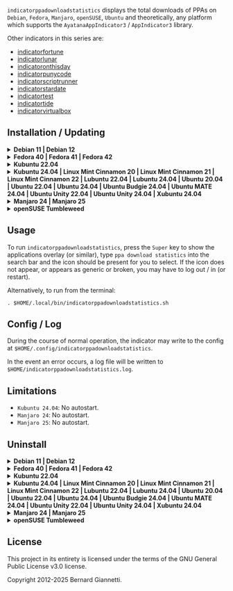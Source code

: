 `indicatorppadownloadstatistics` displays the total downloads of PPAs on `Debian`, `Fedora`, `Manjaro`, `openSUSE`, `Ubuntu` and theoretically, any platform which supports the `AyatanaAppIndicator3` / `AppIndicator3` library.

Other indicators in this series are:
- [indicatorfortune](https://github.com/iconindicators/appindicators/blob/main/indicatorfortune/src/indicatorfortune/README.md)
- [indicatorlunar](https://github.com/iconindicators/appindicators/blob/main/indicatorlunar/src/indicatorlunar/README.md)
- [indicatoronthisday](https://github.com/iconindicators/appindicators/blob/main/indicatoronthisday/src/indicatoronthisday/README.md)
- [indicatorpunycode](https://github.com/iconindicators/appindicators/blob/main/indicatorpunycode/src/indicatorpunycode/README.md)
- [indicatorscriptrunner](https://github.com/iconindicators/appindicators/blob/main/indicatorscriptrunner/src/indicatorscriptrunner/README.md)
- [indicatorstardate](https://github.com/iconindicators/appindicators/blob/main/indicatorstardate/src/indicatorstardate/README.md)
- [indicatortest](https://github.com/iconindicators/appindicators/blob/main/indicatortest/src/indicatortest/README.md)
- [indicatortide](https://github.com/iconindicators/appindicators/blob/main/indicatortide/src/indicatortide/README.md)
- [indicatorvirtualbox](https://github.com/iconindicators/appindicators/blob/main/indicatorvirtualbox/src/indicatorvirtualbox/README.md)


Installation / Updating
-----------------------

<details><summary><b>Debian 11 | Debian 12</b></summary>

1. Install operating system packages:

    ```
    sudo apt-get -y install gir1.2-ayatanaappindicator3-0.1 gnome-shell-extension-appindicator libcairo2-dev libgirepository1.0-dev python3-pip python3-venv
    ```

2. Create a `Python3` virtual environment at `$HOME/.local/venv_indicators` and install `indicatorppadownloadstatistics`, including icons, .desktop and run  script:
    ```
    indicator=indicatorppadownloadstatistics && \
    venv=$HOME/.local/venv_indicators && \
    if [ ! -d ${venv} ]; then python3 -m venv ${venv}; fi && \
    . ${venv}/bin/activate && \
    python3 -m pip install --upgrade PyGObject\<=3.50.0 ${indicator} && \
    deactivate && \
    . $(ls -d ${venv}/lib/python3.* | head -1)/site-packages/${indicator}/platform/linux/install.sh
    ```
3. For the `appindicator` extension to take effect, log out / in (or restart) and in a terminal run:
    ```
    gnome-extensions enable ubuntu-appindicators@ubuntu.com
    ```

</details>

<details><summary><b>Fedora 40 | Fedora 41 | Fedora 42</b></summary>

1. Install operating system packages:

    ```
    sudo dnf -y install cairo-gobject-devel gcc gobject-introspection-devel libappindicator-gtk3 python3-devel python3-pip
    ```

2. Create a `Python3` virtual environment at `$HOME/.local/venv_indicators` and install `indicatorppadownloadstatistics`, including icons, .desktop and run  script:
    ```
    indicator=indicatorppadownloadstatistics && \
    venv=$HOME/.local/venv_indicators && \
    if [ ! -d ${venv} ]; then python3 -m venv ${venv}; fi && \
    . ${venv}/bin/activate && \
    python3 -m pip install --upgrade PyGObject ${indicator} && \
    deactivate && \
    . $(ls -d ${venv}/lib/python3.* | head -1)/site-packages/${indicator}/platform/linux/install.sh
    ```
3. Install the `GNOME Shell` `AppIndicator and KStatusNotifierItem Support` [extension](https://extensions.gnome.org/extension/615/appindicator-support).

</details>

<details><summary><b>Kubuntu 22.04</b></summary>

1. Install operating system packages:

    ```
    sudo apt-get -y install gir1.2-ayatanaappindicator3-0.1 libcairo2-dev libgirepository1.0-dev python3-pip python3-venv
    ```

2. Create a `Python3` virtual environment at `$HOME/.local/venv_indicators` and install `indicatorppadownloadstatistics`, including icons, .desktop and run  script:
    ```
    indicator=indicatorppadownloadstatistics && \
    venv=$HOME/.local/venv_indicators && \
    if [ ! -d ${venv} ]; then python3 -m venv ${venv}; fi && \
    . ${venv}/bin/activate && \
    python3 -m pip install --upgrade PyGObject\<=3.50.0 ${indicator} && \
    deactivate && \
    . $(ls -d ${venv}/lib/python3.* | head -1)/site-packages/${indicator}/platform/linux/install.sh
    ```
3. Install the `GNOME Shell` `AppIndicator and KStatusNotifierItem Support` [extension](https://extensions.gnome.org/extension/615/appindicator-support).

</details>

<details><summary><b>Kubuntu 24.04 | Linux Mint Cinnamon 20 | Linux Mint Cinnamon 21 | Linux Mint Cinnamon 22 | Lubuntu 22.04 | Lubuntu 24.04 | Ubuntu 20.04 | Ubuntu 22.04 | Ubuntu 24.04 | Ubuntu Budgie 24.04 | Ubuntu MATE 24.04 | Ubuntu Unity 22.04 | Ubuntu Unity 24.04 | Xubuntu 24.04</b></summary>

1. Install operating system packages:

    ```
    sudo apt-get -y install gir1.2-ayatanaappindicator3-0.1 libcairo2-dev libgirepository1.0-dev python3-pip python3-venv
    ```

2. Create a `Python3` virtual environment at `$HOME/.local/venv_indicators` and install `indicatorppadownloadstatistics`, including icons, .desktop and run  script:
    ```
    indicator=indicatorppadownloadstatistics && \
    venv=$HOME/.local/venv_indicators && \
    if [ ! -d ${venv} ]; then python3 -m venv ${venv}; fi && \
    . ${venv}/bin/activate && \
    python3 -m pip install --upgrade PyGObject\<=3.50.0 ${indicator} && \
    deactivate && \
    . $(ls -d ${venv}/lib/python3.* | head -1)/site-packages/${indicator}/platform/linux/install.sh
    ```
</details>

<details><summary><b>Manjaro 24 | Manjaro 25</b></summary>

1. Install operating system packages:

    ```
    sudo pacman -S --noconfirm cairo gcc libayatana-appindicator pkgconf
    ```

2. Create a `Python3` virtual environment at `$HOME/.local/venv_indicators` and install `indicatorppadownloadstatistics`, including icons, .desktop and run  script:
    ```
    indicator=indicatorppadownloadstatistics && \
    venv=$HOME/.local/venv_indicators && \
    if [ ! -d ${venv} ]; then python3 -m venv ${venv}; fi && \
    . ${venv}/bin/activate && \
    python3 -m pip install --upgrade PyGObject ${indicator} && \
    deactivate && \
    . $(ls -d ${venv}/lib/python3.* | head -1)/site-packages/${indicator}/platform/linux/install.sh
    ```
</details>

<details><summary><b>openSUSE Tumbleweed</b></summary>

1. Install operating system packages:

    ```
    sudo zypper install -y cairo-devel gcc gobject-introspection-devel python3-devel typelib-1_0-AyatanaAppIndicator3-0_1
    ```

2. Create a `Python3` virtual environment at `$HOME/.local/venv_indicators` and install `indicatorppadownloadstatistics`, including icons, .desktop and run  script:
    ```
    indicator=indicatorppadownloadstatistics && \
    venv=$HOME/.local/venv_indicators && \
    if [ ! -d ${venv} ]; then python3 -m venv ${venv}; fi && \
    . ${venv}/bin/activate && \
    python3 -m pip install --upgrade PyGObject ${indicator} && \
    deactivate && \
    . $(ls -d ${venv}/lib/python3.* | head -1)/site-packages/${indicator}/platform/linux/install.sh
    ```
3. Install the `GNOME Shell` `AppIndicator and KStatusNotifierItem Support` [extension](https://extensions.gnome.org/extension/615/appindicator-support).

</details>


Usage
-----

To run `indicatorppadownloadstatistics`, press the `Super` key to show the applications overlay (or similar), type `ppa download statistics` into the search bar and the icon should be present for you to select.  If the icon does not appear, or appears as generic or broken, you may have to log out / in (or restart).

Alternatively, to run from the terminal:

```. $HOME/.local/bin/indicatorppadownloadstatistics.sh```


Config / Log
------------

During the course of normal operation, the indicator may write to the config at `$HOME/.config/indicatorppadownloadstatistics`.

In the event an error occurs, a log file will be written to `$HOME/indicatorppadownloadstatistics.log`.


Limitations
-----------

- `Kubuntu 24.04`: No autostart.
- `Manjaro 24`: No autostart.
- `Manjaro 25`: No autostart.


Uninstall
---------

<details><summary><b>Debian 11 | Debian 12</b></summary>

1. Uninstall operating system packages:

    ```
    sudo apt-get -y remove gir1.2-ayatanaappindicator3-0.1 gnome-shell-extension-appindicator libcairo2-dev libgirepository1.0-dev python3-pip python3-venv
    ```

2. Uninstall the indicator from the `Python3` virtual environment, including icons, .desktop and run script:
    ```
    indicator=indicatorppadownloadstatistics && \
    venv=$HOME/.local/venv_indicators && \
    $(ls -d ${venv}/lib/python3.* | head -1)/site-packages/${indicator}/platform/linux/uninstall.sh && \
    . ${venv}/bin/activate && \
    python3 -m pip uninstall --yes ${indicator} && \
    count=$(python3 -m pip --disable-pip-version-check list | grep -o "indicator" | wc -l) && \
    deactivate && \
    if [ "$count" -eq "0" ]; then rm -f -r ${venv}; fi 
    ```

    The configuration directory `$HOME/.config/indicatorppadownloadstatistics` will not be deleted.

    The cache directory `$HOME/.cache/indicatorppadownloadstatistics` will be deleted.

    If no other indicators remain installed, the virtual environment will be deleted.

</details>

<details><summary><b>Fedora 40 | Fedora 41 | Fedora 42</b></summary>

1. Uninstall operating system packages:

    ```
    sudo dnf -y remove cairo-gobject-devel gcc gobject-introspection-devel libappindicator-gtk3 python3-devel python3-pip
    ```

2. Uninstall the indicator from the `Python3` virtual environment, including icons, .desktop and run script:
    ```
    indicator=indicatorppadownloadstatistics && \
    venv=$HOME/.local/venv_indicators && \
    $(ls -d ${venv}/lib/python3.* | head -1)/site-packages/${indicator}/platform/linux/uninstall.sh && \
    . ${venv}/bin/activate && \
    python3 -m pip uninstall --yes ${indicator} && \
    count=$(python3 -m pip --disable-pip-version-check list | grep -o "indicator" | wc -l) && \
    deactivate && \
    if [ "$count" -eq "0" ]; then rm -f -r ${venv}; fi 
    ```

    The configuration directory `$HOME/.config/indicatorppadownloadstatistics` will not be deleted.

    The cache directory `$HOME/.cache/indicatorppadownloadstatistics` will be deleted.

    If no other indicators remain installed, the virtual environment will be deleted.

3. The `GNOME Shell` `AppIndicator and KStatusNotifierItem Support` extension may be turned [off](https://extensions.gnome.org/extension/615/appindicator-support) if no longer in use by other indicators.

</details>

<details><summary><b>Kubuntu 22.04</b></summary>

1. Uninstall operating system packages:

    ```
    sudo apt-get -y remove gir1.2-ayatanaappindicator3-0.1 libcairo2-dev libgirepository1.0-dev python3-pip python3-venv
    ```

2. Uninstall the indicator from the `Python3` virtual environment, including icons, .desktop and run script:
    ```
    indicator=indicatorppadownloadstatistics && \
    venv=$HOME/.local/venv_indicators && \
    $(ls -d ${venv}/lib/python3.* | head -1)/site-packages/${indicator}/platform/linux/uninstall.sh && \
    . ${venv}/bin/activate && \
    python3 -m pip uninstall --yes ${indicator} && \
    count=$(python3 -m pip --disable-pip-version-check list | grep -o "indicator" | wc -l) && \
    deactivate && \
    if [ "$count" -eq "0" ]; then rm -f -r ${venv}; fi 
    ```

    The configuration directory `$HOME/.config/indicatorppadownloadstatistics` will not be deleted.

    The cache directory `$HOME/.cache/indicatorppadownloadstatistics` will be deleted.

    If no other indicators remain installed, the virtual environment will be deleted.

3. The `GNOME Shell` `AppIndicator and KStatusNotifierItem Support` extension may be turned [off](https://extensions.gnome.org/extension/615/appindicator-support) if no longer in use by other indicators.

</details>

<details><summary><b>Kubuntu 24.04 | Linux Mint Cinnamon 20 | Linux Mint Cinnamon 21 | Linux Mint Cinnamon 22 | Lubuntu 22.04 | Lubuntu 24.04 | Ubuntu 20.04 | Ubuntu 22.04 | Ubuntu 24.04 | Ubuntu Budgie 24.04 | Ubuntu MATE 24.04 | Ubuntu Unity 22.04 | Ubuntu Unity 24.04 | Xubuntu 24.04</b></summary>

1. Uninstall operating system packages:

    ```
    sudo apt-get -y remove gir1.2-ayatanaappindicator3-0.1 libcairo2-dev libgirepository1.0-dev python3-pip python3-venv
    ```

2. Uninstall the indicator from the `Python3` virtual environment, including icons, .desktop and run script:
    ```
    indicator=indicatorppadownloadstatistics && \
    venv=$HOME/.local/venv_indicators && \
    $(ls -d ${venv}/lib/python3.* | head -1)/site-packages/${indicator}/platform/linux/uninstall.sh && \
    . ${venv}/bin/activate && \
    python3 -m pip uninstall --yes ${indicator} && \
    count=$(python3 -m pip --disable-pip-version-check list | grep -o "indicator" | wc -l) && \
    deactivate && \
    if [ "$count" -eq "0" ]; then rm -f -r ${venv}; fi 
    ```

    The configuration directory `$HOME/.config/indicatorppadownloadstatistics` will not be deleted.

    The cache directory `$HOME/.cache/indicatorppadownloadstatistics` will be deleted.

    If no other indicators remain installed, the virtual environment will be deleted.

</details>

<details><summary><b>Manjaro 24 | Manjaro 25</b></summary>

1. Uninstall operating system packages:

    ```
    sudo pacman -R --noconfirm cairo gcc libayatana-appindicator pkgconf
    ```

2. Uninstall the indicator from the `Python3` virtual environment, including icons, .desktop and run script:
    ```
    indicator=indicatorppadownloadstatistics && \
    venv=$HOME/.local/venv_indicators && \
    $(ls -d ${venv}/lib/python3.* | head -1)/site-packages/${indicator}/platform/linux/uninstall.sh && \
    . ${venv}/bin/activate && \
    python3 -m pip uninstall --yes ${indicator} && \
    count=$(python3 -m pip --disable-pip-version-check list | grep -o "indicator" | wc -l) && \
    deactivate && \
    if [ "$count" -eq "0" ]; then rm -f -r ${venv}; fi 
    ```

    The configuration directory `$HOME/.config/indicatorppadownloadstatistics` will not be deleted.

    The cache directory `$HOME/.cache/indicatorppadownloadstatistics` will be deleted.

    If no other indicators remain installed, the virtual environment will be deleted.

</details>

<details><summary><b>openSUSE Tumbleweed</b></summary>

1. Uninstall operating system packages:

    ```
    sudo zypper remove -y cairo-devel gcc gobject-introspection-devel python3-devel typelib-1_0-AyatanaAppIndicator3-0_1
    ```

2. Uninstall the indicator from the `Python3` virtual environment, including icons, .desktop and run script:
    ```
    indicator=indicatorppadownloadstatistics && \
    venv=$HOME/.local/venv_indicators && \
    $(ls -d ${venv}/lib/python3.* | head -1)/site-packages/${indicator}/platform/linux/uninstall.sh && \
    . ${venv}/bin/activate && \
    python3 -m pip uninstall --yes ${indicator} && \
    count=$(python3 -m pip --disable-pip-version-check list | grep -o "indicator" | wc -l) && \
    deactivate && \
    if [ "$count" -eq "0" ]; then rm -f -r ${venv}; fi 
    ```

    The configuration directory `$HOME/.config/indicatorppadownloadstatistics` will not be deleted.

    The cache directory `$HOME/.cache/indicatorppadownloadstatistics` will be deleted.

    If no other indicators remain installed, the virtual environment will be deleted.

3. The `GNOME Shell` `AppIndicator and KStatusNotifierItem Support` extension may be turned [off](https://extensions.gnome.org/extension/615/appindicator-support) if no longer in use by other indicators.

</details>


License
-------

This project in its entirety is licensed under the terms of the GNU General Public License v3.0 license.

Copyright 2012-2025 Bernard Giannetti.
